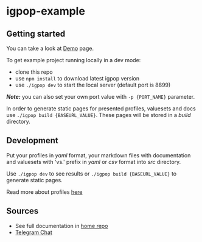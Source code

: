 # igpop-example

## Getting started

You can take a look at [Demo](https://healthsamurai.github.io/igpop-example/profiles/Patient/basic.html) page.

To get example project running locally in a dev mode:
* clone this repo
* use `npm install` to download latest igpop version
* use `./igpop dev` to start the local server (default port is 8899)

_**Note:**_ you can also set your own port value with `-p {PORT_NAME}` parameter.

In order to generate static pages for presented profiles, valuesets and docs use `./igpop build {BASEURL_VALUE}`. These pages will be stored in a *build* directory.

## Development

Put your profiles in *yaml* format, your markdown files with documentation and valuesets with 'vs.' prefix in *yaml* or *csv* format into *src* directory.

Use `./igpop dev` to see results or `./igpop build {BASEURL_VALUE}` to generate static pages.

Read more about profiles [here](https://github.com/HealthSamurai/igpop#profiles)

## Sources

* See full documentation in [home repo](https://github.com/HealthSamurai/igpop.git)
* [Telegram Chat](https://t.me/igpop)
